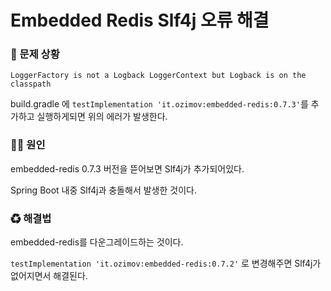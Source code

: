 # Embedded Redis Slf4j 오류 해결

### 🐛 문제 상황

```LoggerFactory is not a Logback LoggerContext but Logback is on the classpath```

build.gradle 에 ```testImplementation 'it.ozimov:embedded-redis:0.7.3'```를 추가하고 실행하게되면 위의 에러가 발생한다.

### 🏴‍☠️ 원인

embedded-redis 0.7.3 버전을 뜯어보면 Slf4j가 추가되어있다.

Spring Boot 내중 Slf4j과 충돌해서 발생한 것이다.

### ♻ 해결법

embedded-redis를 다운그레이드하는 것이다.

```testImplementation 'it.ozimov:embedded-redis:0.7.2'``` 로 변경해주면 Slf4j가 없어지면서 해결된다.